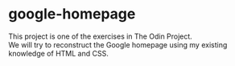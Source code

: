 # google-homepage

This project is one of the exercises in The Odin Project.  
We will try to reconstruct the Google homepage using my existing knowledge of HTML and CSS.
